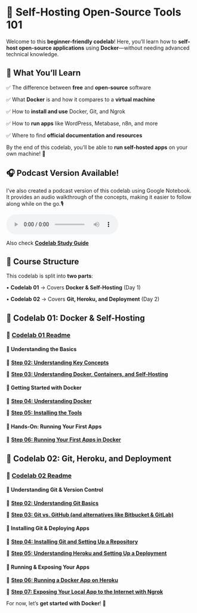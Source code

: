 # **🚀 Self-Hosting Open-Source Tools 101**

Welcome to this **beginner-friendly codelab**! Here, you’ll learn how to **self-host open-source applications** using **Docker**—without needing advanced technical knowledge.

## **📖 What You’ll Learn**

✅ The difference between **free** and **open-source** software

✅ What **Docker** is and how it compares to a **virtual machine**

✅ How to **install and use** Docker, Git, and Ngrok

✅ How to **run apps** like WordPress, Metabase, n8n, and more

✅ Where to find **official documentation and resources**

By the end of this codelab, you’ll be able to **run self-hosted apps** on your own machine! 🎉


## **🎧 Podcast Version Available!**

I’ve also created a podcast version of this codelab using Google Notebook. It provides an audio walkthrough of the concepts, making it easier to follow along while on the go.🎙️

<audio controls="controls"><source src="./codelabs/podcast.wav" type="audio/x-wav" /></audio>

Also check [**Codelab Study Guide**](./codelabs/study-guide.md)

## **📌 Course Structure**


This codelab is split into **two parts**:

•  **Codelab 01** → Covers **Docker & Self-Hosting** (Day 1)

•  **Codelab 02** → Covers **Git, Heroku, and Deployment** (Day 2)


## **📂 Codelab 01: Docker & Self-Hosting**



### 📍 [**Codelab 01 Readme**](./codelabs/01/readme.md)


#### **🔹 Understanding the Basics**


📌 [**Step 02: Understanding Key Concepts**](./codelabs/01/step-02.md)

📌 [**Step 03: Understanding Docker, Containers, and Self-Hosting**](./codelabs/01/step-03.md)



#### **🔹 Getting Started with Docker**



📌 [**Step 04: Understanding Docker**](./codelabs/01/step-04.md)

📌 [**Step 05: Installing the Tools**](./codelabs/01/step-05.md)



#### **🔹 Hands-On: Running Your First Apps**



📌 [**Step 06: Running Your First Apps in Docker**](./codelabs/01/step-06.md)



## **📂 Codelab 02: Git, Heroku, and Deployment**



### 📍 [**Codelab 02 Readme**](./codelabs/02/readme.md)



#### **🔹 Understanding Git & Version Control**



📌 [**Step 02: Understanding Git Basics**](./codelabs/02/step-02.md)

📌 [**Step 03: Git vs. GitHub (and alternatives like Bitbucket & GitLab)**](./codelabs/02/step-03.md)



#### **🔹 Installing Git & Deploying Apps**



📌 [**Step 04: Installing Git and Setting Up a Repository**](./codelabs/02/step-04.md)

📌 [**Step 05: Understanding Heroku and Setting Up a Deployment**](./codelabs/02/step-05.md)



#### **🔹 Running & Exposing Your Apps**



📌 [**Step 06: Running a Docker App on Heroku**](./codelabs/02/step-06.md)

📌 [**Step 07: Exposing Your Local App to the Internet with Ngrok**](./codelabs/02/step-07.md)


For now, let’s **get started with Docker**! 🎉